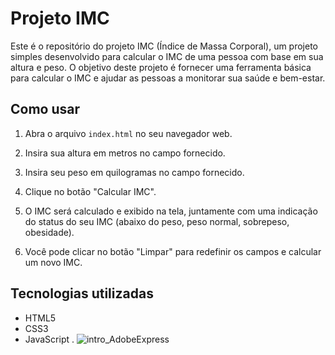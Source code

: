 # Projeto IMC

Este é o repositório do projeto IMC (Índice de Massa Corporal), um projeto simples desenvolvido para calcular o IMC de uma pessoa com base em sua altura e peso. O objetivo deste projeto é fornecer uma ferramenta básica para calcular o IMC e ajudar as pessoas a monitorar sua saúde e bem-estar.

## Como usar

1. Abra o arquivo `index.html` no seu navegador web.

2. Insira sua altura em metros no campo fornecido.

3. Insira seu peso em quilogramas no campo fornecido.

4. Clique no botão "Calcular IMC".

5. O IMC será calculado e exibido na tela, juntamente com uma indicação do status do seu IMC (abaixo do peso, peso normal, sobrepeso, obesidade).

6. Você pode clicar no botão "Limpar" para redefinir os campos e calcular um novo IMC.

## Tecnologias utilizadas

- HTML5
- CSS3
- JavaScript
.
![intro_AdobeExpress](https://github.com/Guilhermefonseca2021/Calculator-IMC/assets/92196697/147e724e-2ed7-4057-acfa-23d86beb50e9)

